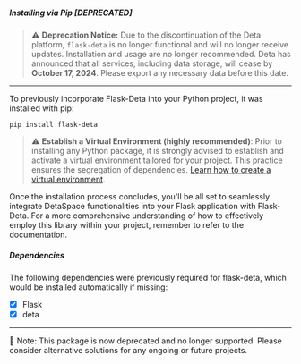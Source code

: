 ##### Installing via Pip [DEPRECATED]

> ⚠ **Deprecation Notice:** Due to the discontinuation of the Deta platform, `flask-deta` is no longer functional and will no longer receive updates. Installation and usage are no longer recommended. Deta has announced that all services, including data storage, will cease by **October 17, 2024**. Please export any necessary data before this date.

---

To previously incorporate Flask-Deta into your Python project, it was installed with pip:

```shell
pip install flask-deta
```

> ⚠ **Establish a Virtual Environment (highly recommended)**: Prior to installing any Python package, it is strongly advised to establish and activate a virtual environment tailored for your project. This practice ensures the segregation of dependencies. [Learn how to create a virtual environment](venv.md).

Once the installation process concludes, you'll be all set to seamlessly integrate DetaSpace functionalities into your Flask application with Flask-Deta. For a more comprehensive understanding of how to effectively employ this library within your project, remember to refer to the documentation.

##### Dependencies

The following dependencies were previously required for flask-deta, which would be installed automatically if missing:

- [x] Flask
- [x] deta

---

🛑 Note: This package is now deprecated and no longer supported. Please consider alternative solutions for any ongoing or future projects.
